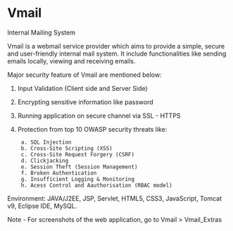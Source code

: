 # Vmail
Internal Mailing System

Vmail is a webmail service provider which aims to provide a simple, secure and user-friendly internal mail system. It include functionalities like sending emails locally, viewing and receiving emails.

Major security feature of Vmail are mentioned below:

1. Input Validation (Client side and Server Side) 
2. Encrypting sensitive information like password
3. Running application on secure channel via SSL - HTTPS
4. Protection from top 10 OWASP security threats like: 

        a. SQL Injection 
        b. Cross-Site Scripting (XSS)
        c. Cross-Site Request Forgery (CSRF) 
        d. Clickjacking 
        e. Session Theft (Session Management)
        f. Broken Authentication   
        g. Insufficient Logging & Monitoring
        h. Acess Control and Aauthorisation (RBAC model)
       
Environment: JAVA/J2EE, JSP, Servlet, HTML5, CSS3, JavaScript, Tomcat v9, Eclipse IDE, MySQL.

Note - For screenshots of the web application, go to Vmail > Vmail_Extras
